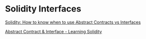 # Solidity Interfaces

[Solidity: How to know when to use Abstract Contracts vs Interfaces](https://medium.com/upstate-interactive/solidity-how-to-know-when-to-use-abstract-contracts-vs-interfaces-874cab860c56)

[Abstract Contract & Interface - Learning Solidity](https://www.youtube.com/watch?v=iAB_6ZwqGG0)
